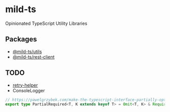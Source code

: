 # mild-ts
Opinionated TypeScript Utility Libraries

## Packages
- [@mild-ts/utils](https://github.com/mild-ts/utils)
- [@mild-ts/rest-client](https://github.com/mild-ts/rest-client)

## TODO

- [retry-helper](https://github.com/actions/checkout/blob/ac593985615ec2ede58e132d2e21d2b1cbd6127c/src/retry-helper.ts)
- ConsoleLogger

```ts
// https://pawelgrzybek.com/make-the-typescript-interface-partially-optional-required/
export type PartialRequired<T, K extends keyof T> = Omit<T, K> & Required<Pick<T, K>>;
```

